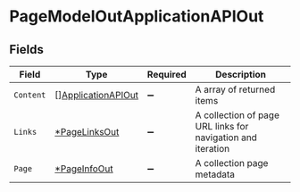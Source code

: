 # PageModelOutApplicationAPIOut


## Fields

| Field                                                           | Type                                                            | Required                                                        | Description                                                     |
| --------------------------------------------------------------- | --------------------------------------------------------------- | --------------------------------------------------------------- | --------------------------------------------------------------- |
| `Content`                                                       | [][ApplicationAPIOut](../../models/shared/applicationapiout.md) | :heavy_minus_sign:                                              | A array of returned items                                       |
| `Links`                                                         | [*PageLinksOut](../../models/shared/pagelinksout.md)            | :heavy_minus_sign:                                              | A collection of page URL links for navigation and iteration     |
| `Page`                                                          | [*PageInfoOut](../../models/shared/pageinfoout.md)              | :heavy_minus_sign:                                              | A collection page metadata                                      |